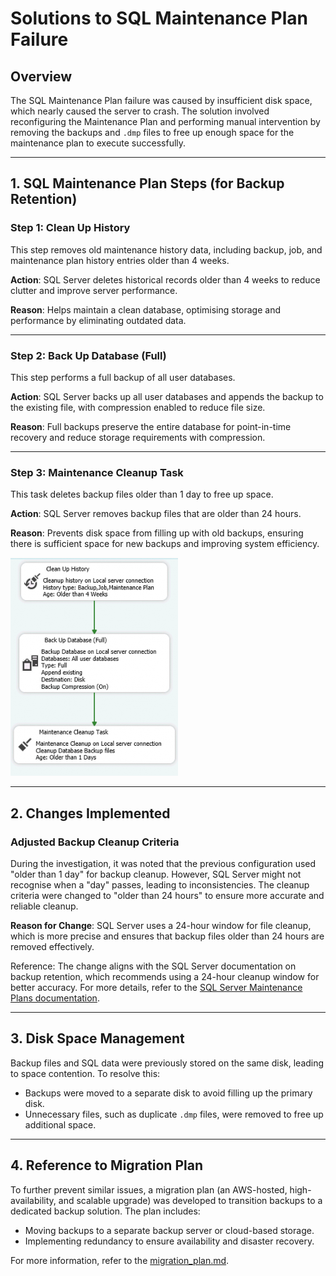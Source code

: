 # Solutions to SQL Maintenance Plan Failure

## Overview
The SQL Maintenance Plan failure was caused by insufficient disk space, which nearly caused the server to crash. The solution involved reconfiguring the Maintenance Plan and performing manual intervention by removing the backups and `.dmp` files to free up enough space for the maintenance plan to execute successfully.

---

## 1. **SQL Maintenance Plan Steps (for Backup Retention)**

### Step 1: Clean Up History
This step removes old maintenance history data, including backup, job, and maintenance plan history entries older than 4 weeks.

**Action**: SQL Server deletes historical records older than 4 weeks to reduce clutter and improve server performance.

**Reason**: Helps maintain a clean database, optimising storage and performance by eliminating outdated data.

---

### Step 2: Back Up Database (Full)
This step performs a full backup of all user databases.

**Action**: SQL Server backs up all user databases and appends the backup to the existing file, with compression enabled to reduce file size.

**Reason**: Full backups preserve the entire database for point-in-time recovery and reduce storage requirements with compression.

---

### Step 3: Maintenance Cleanup Task
This task deletes backup files older than 1 day to free up space.

**Action**: SQL Server removes backup files that are older than 24 hours.

**Reason**: Prevents disk space from filling up with old backups, ensuring there is sufficient space for new backups and improving system efficiency.

![SQL Maintenance Plan Steps](images/SQL_maintenance_plan_steps_investigation.png)

---

## 2. **Changes Implemented**

### Adjusted Backup Cleanup Criteria
During the investigation, it was noted that the previous configuration used "older than 1 day" for backup cleanup. However, SQL Server might not recognise when a "day" passes, leading to inconsistencies. The cleanup criteria were changed to "older than 24 hours" to ensure more accurate and reliable cleanup.

**Reason for Change**: SQL Server uses a 24-hour window for file cleanup, which is more precise and ensures that backup files older than 24 hours are removed effectively.

Reference: The change aligns with the SQL Server documentation on backup retention, which recommends using a 24-hour cleanup window for better accuracy. For more details, refer to the [SQL Server Maintenance Plans documentation](https://learn.microsoft.com/en-us/sql/relational-databases/maintenance-plans/maintenance-plans?view=sql-server-ver16).

---

## 3. **Disk Space Management**

Backup files and SQL data were previously stored on the same disk, leading to space contention. To resolve this:
- Backups were moved to a separate disk to avoid filling up the primary disk.
- Unnecessary files, such as duplicate `.dmp` files, were removed to free up additional space.

---

## 4. **Reference to Migration Plan**

To further prevent similar issues, a migration plan (an AWS-hosted, high-availability, and scalable upgrade) was developed to transition backups to a dedicated backup solution. The plan includes:
- Moving backups to a separate backup server or cloud-based storage.
- Implementing redundancy to ensure availability and disaster recovery.

For more information, refer to the [migration_plan.md](migration_plan.md).